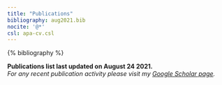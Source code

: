 ```yaml
---
title: "Publications"
bibliography: aug2021.bib
nocite: '@*'
csl: apa-cv.csl
---
```


{% bibliography %}


**Publications list last updated on August 24 2021.**<br>
*For any recent publication activity please visit my [Google Scholar page](https://scholar.google.com/citations?user=zkKcdmcAAAAJ&hl=en).*
<br><br>